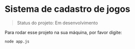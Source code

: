 <h1> Sistema de cadastro de jogos</h1>


>Status do projeto: Em desenvolvimento

Para rodar esse projeto na sua máquina, por favor digite:


```
node app.js
```

